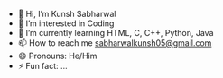 - 👋 Hi, I’m Kunsh Sabharwal
- 👀 I’m interested in Coding 
- 🌱 I’m currently learning HTML, C, C++, Python, Java
- 📫 How to reach me sabharwalkunsh05@gmail.com
- 😄 Pronouns: He/Him
- ⚡ Fun fact: ...

<!---
KunshSabharwal/KunshSabharwal is a ✨ special ✨ repository because its `README.md` (this file) appears on your GitHub profile.
You can click the Preview link to take a look at your changes.
--->
